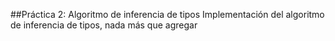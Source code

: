 ##Práctica 2: Algoritmo de inferencia de tipos
Implementación del algoritmo de inferencia de tipos, nada más que agregar